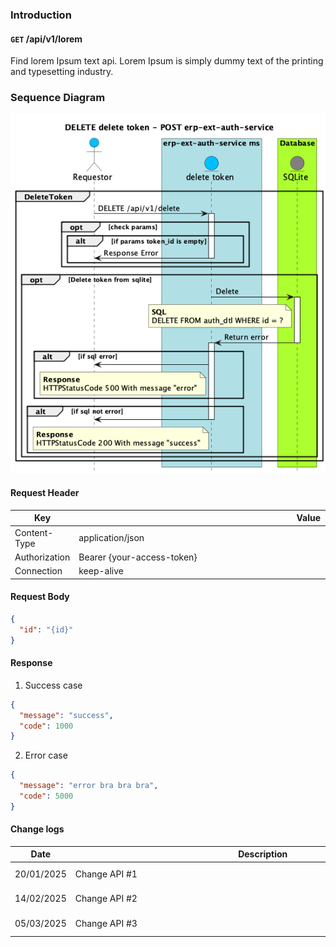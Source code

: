 ### Introduction

#### `GET` /api/v1/lorem

Find lorem Ipsum text api.
Lorem Ipsum is simply dummy text of the printing and typesetting industry.
<br />

### Sequence Diagram

![](./seq-img/test.png)

#### Request Header

| Key           | <div style="width: 735px;">Value</div> |
| ------------- | -------------------------------------- |
| Content-Type  | application/json                       |
| Authorization | Bearer {your-access-token}             |
| Connection    | keep-alive                             |

#### Request Body

```json
{
  "id": "{id}"
}
```

#### Response

1. Success case

```json
{
  "message": "success",
  "code": 1000
}
```

2. Error case

```json
{
  "message": "error bra bra bra",
  "code": 5000
}
```

#### Change logs

| Date       | <div style="width: 600px;">Description</div> | Developer     |
| ---------- | -------------------------------------------- | ------------- |
| 20/01/2025 | Change API #1                                | Kan Wongsawan |
| 14/02/2025 | Change API #2                                | Kan Wongsawan |
| 05/03/2025 | Change API #3                                | Kan Wongsawan |
